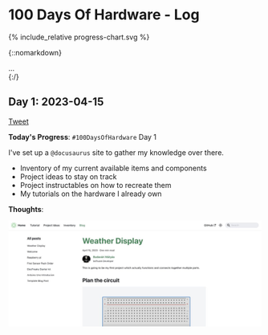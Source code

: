 # 100 Days Of Hardware - Log

{% include_relative progress-chart.svg %}

{::nomarkdown}
<div id="tooltip">...</div>
<script>
{% include_relative progress-chart-tooltip.js %}
</script>
<style>
{% include_relative progress-chart-tooltip.css %}
</style>
{:/}

## Day 1: 2023-04-15

[Tweet](https://twitter.com/BudavariMatyas/status/1647243754212933633)

**Today's Progress**: `#100DaysOfHardware` Day 1

I've set up a `@docusaurus`  site to gather my knowledge over there.

- Inventory of my current available items and components
- Project ideas to stay on track
- Project instructables on how to recreate them
- My tutorials on the hardware I already own

**Thoughts**:

![Docusaurus site](assets/day-1.jpg)
